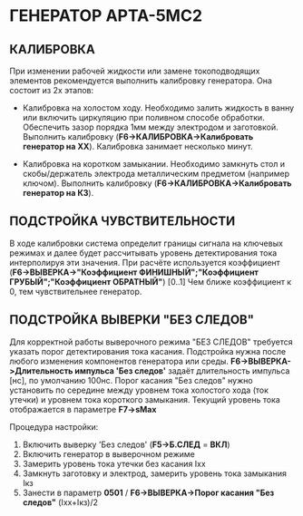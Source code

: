 ﻿# ГЕНЕРАТОР АРТА-5МС2

## КАЛИБРОВКА

При изменении рабочей жидкости или замене токоподводящих элементов рекомендуется 
выполнить калибровку генератора. Она состоит из 2х этапов:

* Калибровка на холостом ходу. Необходимо залить жидкость в ванну или включить циркуляцию при поливном способе обработки.
  Обеспечить зазор порядка 1мм между электродом и заготовкой. Выполнить калибровку (**F6->КАЛИБРОВКА->Калибровать генератор на ХХ**).
  Калибровка занимает несколько минут.

* Калибровка на коротком замыкании. Необходимо замкнуть стол и скобы/держатель электрода металлическим предметом (например ключом).
  Выполнить калибровку (**F6->КАЛИБРОВКА->Калибровать генератор на КЗ**).

## ПОДСТРОЙКА ЧУВСТВИТЕЛЬНОСТИ
  
В ходе калибровки система определит границы сигнала на ключевых режимах и далее будет рассчитывать уровень детектирования тока интерполируя 
эти значения. При расчёте используется коэффициент (**F6->ВЫВЕРКА->"Коэффициент ФИНИШНЫЙ";"Коэффициент ГРУБЫЙ";"Коэффициент ОБРАТНЫЙ"**) [0..1] 
Чем ближе коэффициент к 0, тем чувствительнее генератор.

## ПОДСТРОЙКА ВЫВЕРКИ "БЕЗ СЛЕДОВ"

Для корректной работы выверочного режима "БЕЗ СЛЕДОВ" требуется указать порог детектирования тока касания.
Подстройка нужна после любого изменения компонентов генератора или среды. **F6->ВЫВЕРКА->Длительность импульса 'Без следов'** задаёт длительность импульса [нс], по умолчанию 100нс.
Порог касания "Без следов" нужно установить по середине между уровнем тока холостого хода (ток утечки) и уровнем тока короткого замыкания. 
Текущий уровень тока отображается в параметре **F7->sMax**

Процедура настройки:
1. Включить выверку 'Без следов' (**F5->Б.СЛЕД** = **ВКЛ**)
2. Включить генератор в выверочном режиме
3. Замерить уровень тока утечки без касания Iхх
4. Замкнуть заготовку и электрод, замерить уровень тока замыкания Iкз
5. Занести в параметр **0501** / **F6->ВЫВЕРКА->Порог касания "Без следов"** (Iхх+Iкз)/2